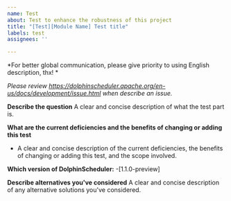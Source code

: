 ```yaml
---
name: Test
about: Test to enhance the robustness of this project
title: "[Test][Module Name] Test title"
labels: test
assignees: ''

---
```


*For better global communication, please give priority to using English description, thx! *

*Please review https://dolphinscheduler.apache.org/en-us/docs/development/issue.html when describe an issue.*

**Describe the question**
A clear and concise description of what the test part is.

**What are the current deficiencies and the benefits of changing or adding this test**
- A clear and concise description of the current deficiencies, the benefits of changing or adding this test, and the scope involved.

**Which version of DolphinScheduler:**
 -[1.1.0-preview]

**Describe alternatives you've considered**
A clear and concise description of any alternative solutions you've considered.